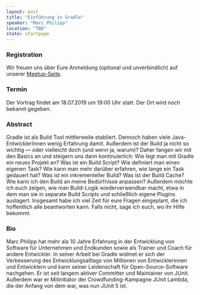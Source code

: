 ```yaml
---
layout: post
title: "Einführung in Gradle"
speaker: "Marc Philipp"
location: "TBA"
state: startpage
---
```


### Registration

Wir freuen uns über Eure Anmeldung (optional und unverbindlich) auf unserer [Meetup-Seite](https://www.meetup.com/de-DE/mannheim-java-usergroup/events/261871646/).

### Termin

Der Vortrag findet am 18.07.2019 um 19:00 Uhr statt. Der Ort wird noch bekannt gegeben.

### Abstract

Gradle ist als Build Tool mittlerweile etabliert. Dennoch haben viele Java-EntwicklerInnen wenig Erfahrung damit. Außerdem ist der Build ja nicht so wichtig — oder vielleicht doch (und wenn ja, warum)? Daher fangen wir mit den Basics an und steigern uns dann kontinuierlich: Wie legt man mit Gradle ein neues Projekt an? Was ist ein Build Script? Wie definiert man einen eigenen Task? Wie kann man mehr darüber erfahren, wie lange ein Task gedauert hat? Was ist ein inkrementeller Build? Was ist der Build Cache? Wie kann ich den Build an meine Bedürfnisse anpassen? Außerdem möchte ich euch zeigen, wie man Build-Logik wiederverwendbar macht, etwa in dem man sie in separate Build Scripts und schließlich eigene Plugins auslagert. Insgesamt habe ich viel Zeit für eure Fragen eingeplant, die ich hoffentlich alle beantworten kann. Falls nicht, sage ich euch, wo ihr Hilfe bekommt.

### Bio

Marc Philipp hat mehr als 10 Jahre Erfahrung in der Entwicklung von Software für Unternehmen und Endkunden sowie als Trainer und Coach für andere Entwickler. In seiner Arbeit bei Gradle widmet er sich der Verbesserung des Entwicklungsalltags von Millionen von Entwicklerinnen und Entwicklern und kann seiner Leidenschaft für Open-Source-Software nachgehen. Er ist seit langem aktiver Committer und Maintainer von JUnit. Außerdem war er Mitinitiator der Crowdfunding-Kampagne JUnit Lambda, die der Anfang von dem war, was nun JUnit 5 ist.
